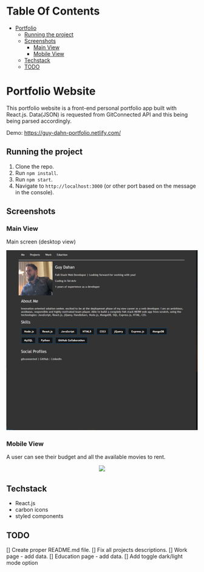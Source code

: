 # Table Of Contents

- [Portfolio](#portfolio)
  - [Running the project](#running-the-project)
  - [Screenshots](#screenshots)
    - [Main View](#main-view)
    - [Mobile View](#mobile-view)
  - [Techstack](#tech-stack)
  - [TODO](#todo)

# Portfolio Website

This portfolio website is a front-end personal portfolio app built with React.js. Data(JSON) is requested from GitConnected API and this being being parsed accordingly.

Demo: https://guy-dahn-portfolio.netlify.com/

## Running the project

1. Clone the repo.
2. Run `npm install`.
3. Run `npm start`.
4. Navigate to `http://localhost:3000` (or other port based on the message in the console).

## Screenshots

### Main View

Main screen (desktop view)

<p align="center"><img src="assets/me.JPG" width="600" /></p>

### Mobile View

A user can see their budget and all the available movies to rent.

<p align="center"><img src="assets/project-responsive.JPG" width="600" /></p>

## Techstack
- React.js
- carbon icons
- styled components

## TODO

[] Create proper README.md file.
[] Fix all projects descriptions.
[] Work page - add data.
[] Education page - add data.
[] Add toggle dark/light mode option
